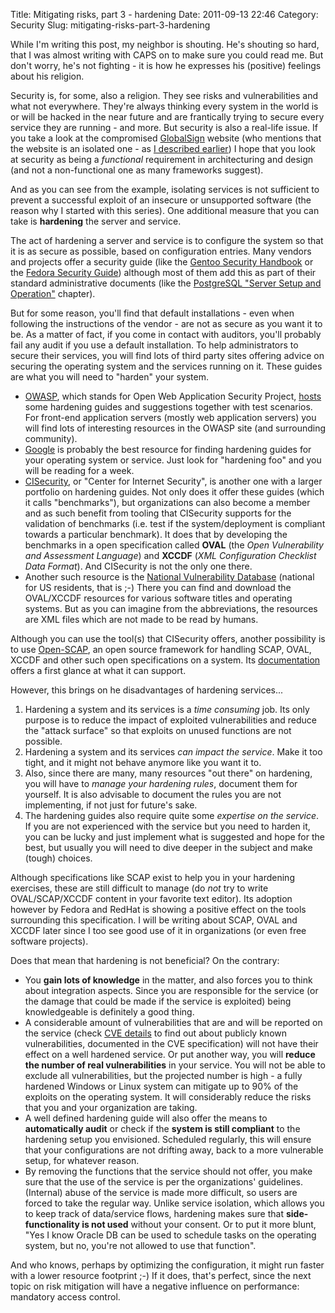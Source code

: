 Title: Mitigating risks, part 3 - hardening
Date: 2011-09-13 22:46
Category: Security
Slug: mitigating-risks-part-3-hardening

While I'm writing this post, my neighbor is shouting. He's shouting so
hard, that I was almost writing with CAPS on to make sure you could read
me. But don't worry, he's not fighting - it is how he expresses his
(positive) feelings about his religion.

Security is, for some, also a religion. They see risks and
vulnerabilities and what not everywhere. They're always thinking every
system in the world is or will be hacked in the near future and are
frantically trying to secure every service they are running - and more.
But security is also a real-life issue. If you take a look at the
compromised
[GlobalSign](http://www.globalsign.com/company/press/090611-security-response.html)
website (who mentions that the website is an isolated one - as [I
described
earlier](http://blog.siphos.be/2011/09/mitigating-risks-part-2-service-isolation/))
I hope that you look at security as being a *functional* requirement in
architecturing and design (and not a non-functional one as many
frameworks suggest).

And as you can see from the example, isolating services is not
sufficient to prevent a successful exploit of an insecure or unsupported
software (the reason why I started with this series). One additional
measure that you can take is **hardening** the server and service.

The act of hardening a server and service is to configure the system so
that it is as secure as possible, based on configuration entries. Many
vendors and projects offer a security guide (like the [Gentoo Security
Handbook](http://www.gentoo.org/doc/en/security/security-handbook.xml)
or the [Fedora Security
Guide](https://docs.fedoraproject.org/en-US/Fedora/16/html/Security_Guide/))
although most of them add this as part of their standard administrative
documents (like the [PostgreSQL "Server Setup and
Operation"](http://www.postgresql.org/docs/current/static/runtime.html)
chapter).

But for some reason, you'll find that default installations - even when
following the instructions of the vendor - are not as secure as you want
it to be. As a matter of fact, if you come in contact with auditors,
you'll probably fail any audit if you use a default installation. To
help administrators to secure their services, you will find lots of
third party sites offering advice on securing the operating system and
the services running on it. These guides are what you will need to
"harden" your system.

-   [OWASP](https://www.owasp.org/index.php/Main_Page), which stands for
    Open Web Application Security Project,
    [hosts](https://www.owasp.org/index.php/OWASP_Backend_Security_Project)
    some hardening guides and suggestions together with test scenarios.
    For front-end application servers (mostly web application servers)
    you will find lots of interesting resources in the OWASP site (and
    surrounding community).
-   [Google](http://www.google.com) is probably the best resource for
    finding hardening guides for your operating system or service. Just
    look for "hardening foo" and you will be reading for a week.
-   [CISecurity](http://www.cisecurity.org/), or "Center for Internet
    Security", is another one with a larger portfolio on
    hardening guides. Not only does it offer these guides (which it
    calls "benchmarks"), but organizations can also become a member and
    as such benefit from tooling that CISecurity supports for the
    validation of benchmarks (i.e. test if the system/deployment is
    compliant towards a particular benchmark). It does that by
    developing the benchmarks in a open specification called **OVAL**
    (the *Open Vulnerability and Assessment Language*) and **XCCDF**
    (*XML Configuration Checklist Data Format*). And CISecurity is not
    the only one there.
-   Another such resource is the [National Vulnerability
    Database](http://web.nvd.nist.gov/view/ncp/repository) (national for
    US residents, that is ;-) There you can find and download the
    OVAL/XCCDF resources for various software titles and
    operating systems. But as you can imagine from the abbreviations,
    the resources are XML files which are not made to be read by humans.

Although you can use the tool(s) that CISecurity offers, another
possibility is to use
[Open-SCAP](http://www.open-scap.org/page/Main_Page), an open source
framework for handling SCAP, OVAL, XCCDF and other such open
specifications on a system. Its
[documentation](http://www.open-scap.org/page/Documentation) offers a
first glance at what it can support.

However, this brings on he disadvantages of hardening services...

1.  Hardening a system and its services is a *time consuming* job. Its
    only purpose is to reduce the impact of exploited vulnerabilities
    and reduce the "attack surface" so that exploits on unused functions
    are not possible.
2.  Hardening a system and its services *can impact the service*. Make
    it too tight, and it might not behave anymore like you want it to.
3.  Also, since there are many, many resources "out there" on hardening,
    you will have to *manage your hardening rules*, document them
    for yourself. It is also advisable to document the rules you are not
    implementing, if not just for future's sake.
4.  The hardening guides also require quite some *expertise on the
    service*. If you are not experienced with the service but you need
    to harden it, you can be lucky and just implement what is suggested
    and hope for the best, but usually you will need to dive deeper in
    the subject and make (tough) choices.

Although specifications like SCAP exist to help you in your hardening
exercises, these are still difficult to manage (do *not* try to write
OVAL/SCAP/XCCDF content in your favorite text editor). Its adoption
however by Fedora and RedHat is showing a positive effect on the tools
surrounding this specification. I will be writing about SCAP, OVAL and
XCCDF later since I too see good use of it in organizations (or even
free software projects).

Does that mean that hardening is not beneficial? On the contrary:

-   You **gain lots of knowledge** in the matter, and also forces you to
    think about integration aspects. Since you are responsible for the
    service (or the damage that could be made if the service
    is exploited) being knowledgeable is definitely a good thing.
-   A considerable amount of vulnerabilities that are and will be
    reported on the service (check [CVE
    details](http://www.cvedetails.com) to find out about publicly known
    vulnerabilities, documented in the CVE specification) will not have
    their effect on a well hardened service. Or put another way, you
    will **reduce the number of real vulnerabilities** in your service.
    You will not be able to exclude all vulnerabilities, but the
    projected number is high - a fully hardened Windows or Linux system
    can mitigate up to 90% of the exploits on the operating system. It
    will considerably reduce the risks that you and your organization
    are taking.
-   A well defined hardening guide will also offer the means to
    **automatically audit** or check if the **system is still
    compliant** to the hardening setup you envisioned. Scheduled
    regularly, this will ensure that your configurations are not
    drifting away, back to a more vulnerable setup, for whatever reason.
-   By removing the functions that the service should not offer, you
    make sure that the use of the service is per the
    organizations' guidelines. (Internal) abuse of the service is made
    more difficult, so users are forced to take the regular way. Unlike
    service isolation, which allows you to keep track of data/service
    flows, hardening makes sure that **side-functionality is not used**
    without your consent. Or to put it more blunt, "Yes I know Oracle DB
    can be used to schedule tasks on the operating system, but no,
    you're not allowed to use that function".

And who knows, perhaps by optimizing the configuration, it might run
faster with a lower resource footprint ;-) If it does, that's perfect,
since the next topic on risk mitigation will have a negative influence
on performance: mandatory access control.

